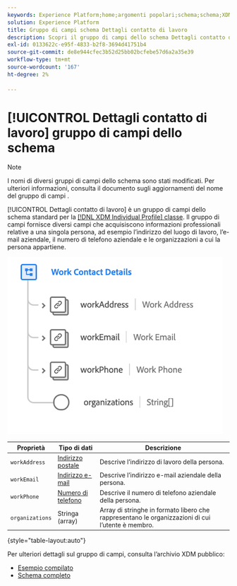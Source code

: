 ```yaml
---
keywords: Experience Platform;home;argomenti popolari;schema;schema;XDM;profilo individuale;campi;schemi;schemi;progettazione schema;mixin;mixin;dettagli lavoro;lavoro profilo;
solution: Experience Platform
title: Gruppo di campi schema Dettagli contatto di lavoro
description: Scopri il gruppo di campi dello schema Dettagli contatto di lavoro.
exl-id: 0133622c-e95f-4833-b2f8-3694d41751b4
source-git-commit: de8e944cfec3b52d25bb02bcfebe57d6a2a35e39
workflow-type: tm+mt
source-wordcount: '167'
ht-degree: 2%

---
```



# [!UICONTROL Dettagli contatto di lavoro] gruppo di campi dello schema

>[!NOTE]
>
>I nomi di diversi gruppi di campi dello schema sono stati modificati. Per ulteriori informazioni, consulta il documento sugli aggiornamenti del nome del gruppo di campi [](../name-updates.md).

[!UICONTROL Dettagli contatto di lavoro] è un gruppo di campi dello schema standard per la [[!DNL XDM Individual Profile] classe](../../classes/individual-profile.md). Il gruppo di campi fornisce diversi campi che acquisiscono informazioni professionali relative a una singola persona, ad esempio l’indirizzo del luogo di lavoro, l’e-mail aziendale, il numero di telefono aziendale e le organizzazioni a cui la persona appartiene.

![](../../images/field-groups/work-contact-details.png)

| Proprietà | Tipo di dati | Descrizione |
| --- | --- | --- |
| `workAddress` | [Indirizzo postale](../../data-types/postal-address.md) | Descrive l’indirizzo di lavoro della persona. |
| `workEmail` | [Indirizzo e-mail](../../data-types/email-address.md) | Descrive l’indirizzo e-mail aziendale della persona. |
| `workPhone` | [Numero di telefono](../../data-types/phone-number.md) | Descrive il numero di telefono aziendale della persona. |
| `organizations` | Stringa (array) | Array di stringhe in formato libero che rappresentano le organizzazioni di cui l’utente è membro. |

{style="table-layout:auto"}

Per ulteriori dettagli sul gruppo di campi, consulta l’archivio XDM pubblico:

* [Esempio compilato](https://github.com/adobe/xdm/blob/master/components/fieldgroups/profile/profile-work-details.example.1.json)
* [Schema completo](https://github.com/adobe/xdm/blob/master/components/fieldgroups/profile/profile-work-details.schema.json)
